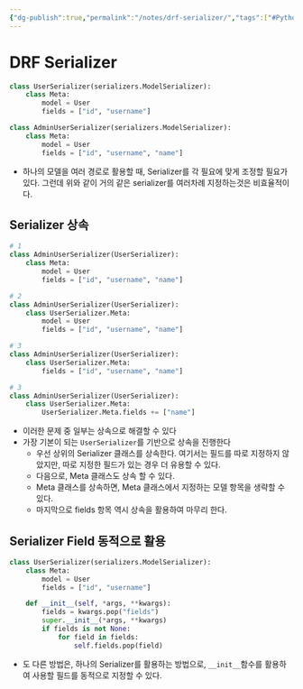 ```yaml
---
{"dg-publish":true,"permalink":"/notes/drf-serializer/","tags":["#Python/DRF/serializer"]}
---
```


# DRF Serializer

```python
class UserSerializer(serializers.ModelSerializer):
	class Meta:
		model = User
		fields = ["id", "username"]

class AdminUserSerializer(serializers.ModelSerializer):
	class Meta:
		model = User
		fields = ["id", "username", "name"]
```

- 하나의 모델을 여러 경로로 활용할 때, Serializer를 각 필요에 맞게 조정할 필요가 있다. 그런데 위와 같이 거의 같은 serializer를 여러차례 지정하는것은 비효율적이다.

## Serializer 상속

```python
# 1
class AdminUserSerializer(UserSerializer):
	class Meta:
		model = User
		fields = ["id", "username", "name"]

# 2
class AdminUserSerializer(UserSerializer):
	class UserSerializer.Meta:
		model = User
		fields = ["id", "username", "name"]

# 3
class AdminUserSerializer(UserSerializer):
	class UserSerializer.Meta:
		fields = ["id", "username", "name"]

# 3
class AdminUserSerializer(UserSerializer):
	class UserSerializer.Meta:
		UserSerializer.Meta.fields += ["name"]
```

- 이러한 문제 중 일부는 상속으로 해결할 수 있다
- 가장 기본이 되는 `UserSerializer`를 기반으로 상속을 진행한다
	- 우선 상위의 Serializer 클래스를 상속한다. 여기서는 필드를 따로 지정하지 않았지만, 따로 지정한 필드가 있는 경우 더 유용할 수 있다.
	- 다음으로, Meta 클래스도 상속 할 수 있다.
	- Meta 클래스를 상속하면, Meta 클래스에서 지정하는 모델 항목을 생략할 수 있다.
	- 마지막으로 fields 항목 역시 상속을 활용하여 마무리 한다.

## Serializer Field 동적으로 활용

```python
class UserSerializer(serializers.ModelSerializer):
	class Meta:
		model = User
		fields = ["id", "username"]

	def __init__(self, *args, **kwargs):
		fields = kwargs.pop("fields")
		super.__init__(*args, **kwargs)
		if fields is not None:
			for field in fields:
				self.fields.pop(field)
```

- 도 다른 방법은, 하나의 Serializer를 활용하는 방법으로, `__init__`함수를 활용하여 사용할 필드를 동적으로 지정할 수 있다.